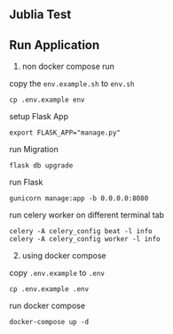 ## Jublia Test

## Run Application

1. non docker compose run

copy the `env.example.sh` to `env.sh` 
```shell
cp .env.example env
```

setup Flask App
```shell
export FLASK_APP="manage.py"
```

run Migration

```shell
flask db upgrade
```

run Flask

```shell
gunicorn manage:app -b 0.0.0.0:8080
```

run celery worker on different terminal tab
```shell
celery -A celery_config beat -l info
celery -A celery_config worker -l info
```

2. using docker compose

copy `.env.example` to `.env`

```shell
cp .env.example .env
```

run docker compose
```shell
docker-compose up -d
```

